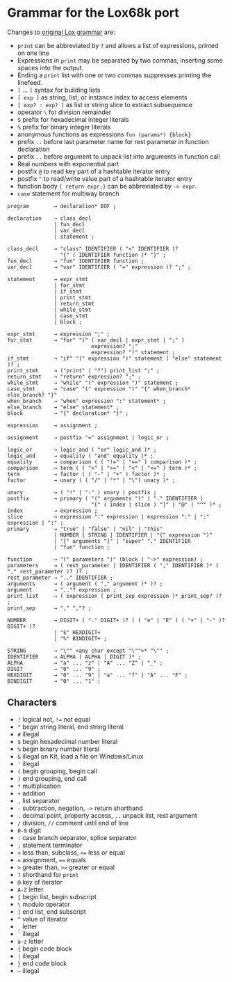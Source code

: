 # Grammar for the Lox68k port

Changes to [original Lox grammar](https://craftinginterpreters.com/appendix-i.html) are:
* `print` can be abbreviated by `?` and allows a list of expressions, printed on one line
* Expressions in `print` may be separated by two commas, inserting some spaces into the output.
* Ending a `print` list with one or two commas suppresses printing the linefeed.
* `[` ... `]` syntax for building lists
* `[ exp ]` as string, list, or instance index to access elements
* `[ exp? : exp? ]` as list or string slice to extract subsequence
* operator `\` for division remainder
* `$` prefix for hexadecimal integer literals
* `%` prefix for binary integer literals
* anonymous functions as expressions `fun (params*) {block}`
* prefix `..` before last parameter name for rest parameter in function declaration
* prefix `..` before argument to unpack list into arguments in function call
* Real numbers with exponential part
* postfix `@` to read key part of a hashtable iterator entry
* postfix `^` to read/write value part of a hashtable iterator entry
* function body `{ return expr;}` can be abbreviated by `-> expr`.
* `case` statement for multiway branch


``` ebnf
program        → declaration* EOF ;

declaration    → class_decl
               | fun_decl
               | var_decl
               | statement ;

class_decl     → "class" IDENTIFIER ( "<" IDENTIFIER )?
                 "{" ( IDENTIFIER function )* "}" ;
fun_decl       → "fun" IDENTIFIER function ;
var_decl       → "var" IDENTIFIER ( "=" expression )? ";" ;

statement      → expr_stmt
               | for_stmt
               | if_stmt
               | print_stmt
               | return_stmt
               | while_stmt
               | case_stmt
               | block ;

expr_stmt      → expression ";" ;
for_stmt       → "for" "(" ( var_decl | expr_stmt | ";" )
                           expression? ";"
                           expression? ")" statement ;
if_stmt        → "if" "(" expression ")" statement ( "else" statement )? ;
print_stmt     → ("print" | "?") print_list ";" ;
return_stmt    → "return" expression? ";" ;
while_stmt     → "while" "(" expression ")" statement ;
case_stmt      → "case" "(" expression ")" "{" when_branch* else_branch? "}"
when_branch    → "when" expression ":" statement* ;
else_branch    → "else" statement* ;
block          → "{" declaration* "}" ;

expression     → assignment ;

assignment     → postfix "=" assignment | logic_or ;

logic_or       → logic_and ( "or" logic_and )* ;
logic_and      → equality ( "and" equality )* ;
equality       → comparison ( ( "!=" | "==" ) comparison )* ;
comparison     → term ( ( ">" | ">=" | "<" | "<=" ) term )* ;
term           → factor ( ( "-" | "+" ) factor )* ;
factor         → unary ( ( "/" | "*" | "\") unary )* ;

unary          → ( "!" | "-" ) unary | postfix ;
postfix        → primary ( "(" arguments ")" | "." IDENTIFIER |
                           "[" ( index | slice ) "]" | "@" | "^" )* ;
index          → expression ;
slice          → expression ":" expression | expression ":" | ":" expression | ":" ;
primary        → "true" | "false" | "nil" | "this"
               | NUMBER | STRING | IDENTIFIER | "(" expression ")"
               | "[" arguments "]" | "super" "." IDENTIFIER
               | "fun" function ;

function       → "(" parameters ")" (block | "->" expression) ;
parameters     → ( rest_parameter | IDENTIFIER ( "," IDENTIFIER )* ( "," rest_parameter )? )? ;
rest_parameter → ".." IDENTIFIER ;
arguments      → ( argument ( "," argument )* )? ;
argument       → ".."? expression ;
print_list     → ( expression ( print_sep expression )* print_sep? )? ;
print_sep      → "," ","? ;

NUMBER         → DIGIT+ ( "." DIGIT+ )? ( ( "e" | "E" ) ( "+" | "-" )? DIGIT+ )?
               | "$" HEXDIGIT+
               | "%" BINDIGIT+ ;
 
STRING         → "\"" <any char except "\"">* "\"" ;
IDENTIFIER     → ALPHA ( ALPHA | DIGIT )* ;
ALPHA          → "a" ... "z" | "A" ... "Z" | "_" ;
DIGIT          → "0" ... "9" ;
HEXDIGIT       → "0" ... "9" | "a" ... "f" | "A" ... "F" ;
BINDIGIT       → "0" ... "1" ;
```
## Characters

* `!` logical not, `!=` not equal
* `"` begin string literal, end string literal
* `#` illegal
* `$` begin hexadecimal number literal
* `%` begin binary number literal
* `&` illegal on Kit, load a file on Windows/Linux
* `'` illegal
* `(` begin grouping, begin call
* `)` end grouping, end call
* `*` multiplication
* `+` addition
* `,` list separator
* `-` subtraction, negation, `->` return shorthand
* `.` decimal point, property access, `..` unpack list, rest argument
* `/` division, `//` comment until end of line
* `0-9` digit
* `:` case branch separator, splice separator
* `;` statement terminator
* `<` less than, subclass, `<=` less or equal
* `=` assignment, `==` equals
* `>` greater than, `>=` greater or equal
* `?` shorthand for `print`
* `@` key of iterator
* `A-Z` letter
* `[` begin list, begin subscript
* `\` modulo operator
* `]` end list, end subscript
* `^` value of iterator
* `_` letter
* `` ` `` illegal
* `a-z` letter
* `{` begin code block
* `|` illegal
* `}` end code block
* `~` illegal
